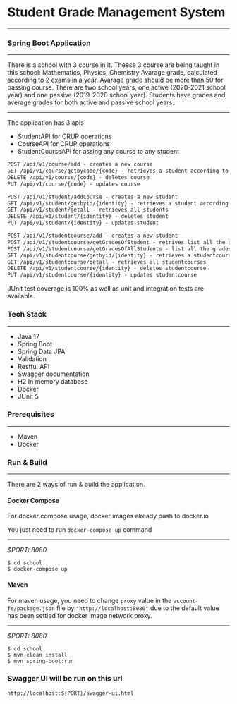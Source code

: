 # Student Grade Management System
___
### Spring Boot Application

---
There is a school with 3 course in it. Theese 3 course are being taught in this school: Mathematics, Physics, Chemistry
Avarage grade, calculated according to 2 exams in a year. Avarage grade should be more than 50 for passing course.
There are two school years, one active (2020-2021 school year) and one passive (2019-2020 school year).
Students have grades and average grades for both active and passive school years.

<!--
#### Requirements

• The API will expose an endpoint which accepts the user information (customerID,
initialCredit).

• Once the endpoint is called, a new account will be opened connected to the user whose ID is
customerID.

• Also, if initialCredit is not 0, a transaction will be sent to the new account.

• Another Endpoint will output the user information showing Name, Surname, balance, and
transactions of the accounts. -->
___
The application has 3 apis
* StudentAPI for CRUP operations
* CourseAPI for CRUP operations
* StudentCourseAPI for assing any course to any student

```html
POST /api/v1/course/add - creates a new course
GET /api/v1/course/getbycode/{code} - retrieves a student according to identity
DELETE /api/v1/course/{code} - deletes course
PUT /api/v1/course/{code} - updates course
```
```html
POST /api/v1/student/addCourse - creates a new student
GET /api/v1/student/getbyid/{identity} - retrieves a student according to identity
GET /api/v1/student/getall - retrieves all students 
DELETE /api/v1/student/{identity} - deletes student
PUT /api/v1/student/{identity} - updates student
```
```html
POST /api/v1/studentcourse/add - creates a new student
POST /api/v1/studentcourse/getGradesOfStudent - retrives list all the grades and avarage grade of a student according to the school year code, course code and student id that will be given
POST /api/v1/studentcourse/getGradesOfAllStudents - list all the grades and avarage grade of all students according to the school year code and course code that will be given.
GET /api/v1/studentcourse/getbyid/{identity} - retrieves a studentcourse according to identity
GET /api/v1/studentcourse/getall - retrieves all studentcourses 
DELETE /api/v1/studentcourse/{identity} - deletes studentcourse
PUT /api/v1/studentcourse/{identity} - updates studentcourse
```
JUnit test coverage is 100% as well as unit and integration tests are available.


### Tech Stack

---
- Java 17
- Spring Boot
- Spring Data JPA
- Validation
- Restful API
- Swagger documentation
- H2 In memory database  
- Docker
- JUnit 5


### Prerequisites

---
- Maven
- Docker

### Run & Build

---
There are 2 ways of run & build the application.

#### Docker Compose

For docker compose usage, docker images already push to docker.io

You just need to run `docker-compose up` command
___
*$PORT: 8080*
```ssh
$ cd school
$ docker-compose up
```

#### Maven

For maven usage, you need to change `proxy` value in the `account-fe/package.json` 
file by `"http://localhost:8080"` due to the default value has been settled for docker image network proxy.
___
*$PORT: 8080*
```ssh
$ cd school
$ mvn clean install
$ mvn spring-boot:run
```

### Swagger UI will be run on this url
`http://localhost:${PORT}/swagger-ui.html`

